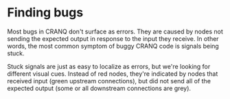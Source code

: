 # Finding bugs

Most bugs in CRANQ don't surface as errors. They are caused by nodes not sending the expected output in response to the input they receive. In other words, the most common symptom of buggy CRANQ code is signals being stuck.

Stuck signals are just as easy to localize as errors, but we're looking for different visual cues. Instead of red nodes, they're indicated by nodes that received input (green upstream connections), but did not send all of the expected output (some or all downstream connections are grey).
